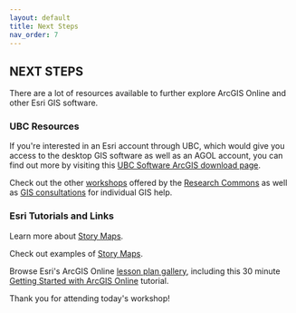 ```yaml
---
layout: default
title: Next Steps
nav_order: 7
---
```


## NEXT STEPS

There are a lot of resources available to further explore ArcGIS Online and other Esri GIS software.

### UBC Resources

If you're interested in an Esri account through UBC, which would give you access to the desktop GIS software as well as an AGOL account, you can find out more by visiting this [UBC Software ArcGIS download page](http://gis.ubc.ca/software/).

Check out the other [workshops](https://researchcommons.library.ubc.ca/workshops/) offered by the [Research Commons]( https://researchcommons.library.ubc.ca/) as well as [GIS consultations](https://researchcommons.library.ubc.ca/consultation-requests/) for individual GIS help.

### Esri Tutorials and Links

Learn more about [Story Maps](https://storymaps.arcgis.com/).

Check out examples of [Story Maps](https://www.esri.com/en-us/arcgis/products/arcgis-storymaps/stories).

Browse Esri's ArcGIS Online [lesson plan gallery](https://learn.arcgis.com/en/gallery/#?q=ArcGIS%20Online), including this 30 minute [Getting Started with ArcGIS Online](https://learn.arcgis.com/en/projects/get-started-with-arcgis-online/) tutorial.


Thank you for attending today's workshop!



